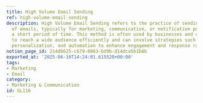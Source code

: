 ```yaml
---
title: High Volume Email Sending
ref: high-volume-email-sending
description: High Volume Email Sending refers to the practice of sending a large number
  of emails, typically for marketing, communication, or notification purposes, within
  a short period of time. This method is often used by businesses and organizations
  to reach a wide audience efficiently and can involve strategies such as segmentation,
  personalization, and automation to enhance engagement and response rates.
notion_page_id: 214d6625-c679-8083-bd9b-d14dca5b1b6b
exported_at: '2025-06-16T14:24:01.615520+00:00'
tags:
- Marketing
- Email
category:
- Marketing & Communication
id: GL116
---
```


